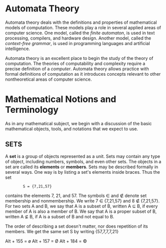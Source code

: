 # Automata Theory

Automata theory deals with the definitions and properties of mathematical models of computation. These models play a role in several applied areas of computer science. One model, called the *finite automaton*, is used in text processing, compilers, and hardware design. Another model, called the *context-free grammar*, is used in programming languages and artificial intelligence.

Automata theory is an excellent place to begin the study of the theory of computation. The theories of computability and complexity require a precise definition of a *computer*. Automata theory allows practice with formal definitions of computation as it introduces concepts relevant to other nontheoretical areas of computer science.

# Mathematical Notions and Terminology

As in any mathematical subject, we begin with a discussion of the basic mathematical objects, tools, and notations that we expect to use.

## SETS
A **set** is a group of objects represented as a unit. Sets may contain any type of object, including numbers, symbols, and even other sets. The objects in a set are called its **elements** or **members**. Sets may be described formally in several ways.
One way is by listing a set's elements inside braces. Thus the set

            S = {7,21,57}

contains the elements 7, 21, and 57. The symbols ∈ and ∉ denote set membership and nonmembership. We write 7 ∈ {7,21,57} and 8 ∉ {7,21,57}. For two sets A and B, we say that A is a subset of B, written A ⊆ B, if every member of A is also a member of B. We say that A is a proper subset of B, written A ⊈ B, if A is a subset of B and not equal to B.

The order of describing a set doesn't matter, nor does repetition of its members. We get the same set S by writing {57,7,7,7,21}

Alt + 155 = ø
Alt + 157 = Ø
Alt + 184 = ©
